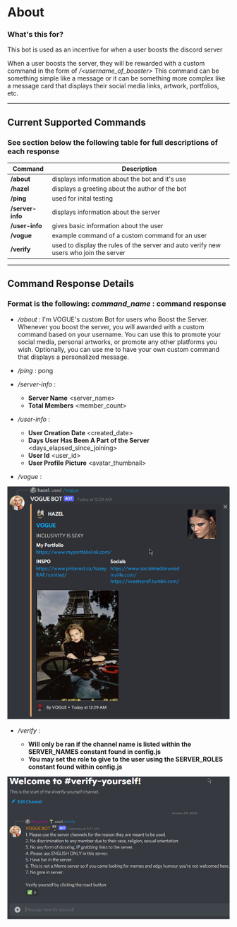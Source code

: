 # About

### What's this for?

This bot is used as an incentive for when a user boosts the discord server

When a user boosts the server, they will be rewarded with a custom command in the form of _/<username_of_booster>_
This command can be something simple like a message or it can be something more complex like a message card that displays their social media links, artwork, portfolios, etc.

---

## Current Supported Commands

### See section below the following table for full descriptions of each response

| Command          | Description                                                                           |
| ---------------- | ------------------------------------------------------------------------------------- |
| **/about**       | displays information about the bot and it's use                                       |
| **/hazel**       | displays a greeting about the author of the bot                                       |
| **/ping**        | used for inital testing                                                               |
| **/server-info** | displays information about the server                                                 |
| **/user-info**   | gives basic information about the user                                                |
| **/vogue**       | example command of a custom command for an user                                       |
| **/verify**      | used to display the rules of the server and auto verify new users who join the server |

---

## Command Response Details

### Format is the following: _command_name_ : command response

- _/about_ : I'm VOGUE's custom Bot for users who Boost the Server.
  Whenever you boost the server, you will awarded with a custom command based on your username.
  You can use this to promote your social media, personal artworks, or promote any other platforms you wish.
  Optionally, you can use me to have your own custom command that displays a personalized message.

- _/ping_ : pong

- _/server-info_ :

  - **Server Name** <server_name>
  - **Total Members** <member_count>

- _/user-info_ :

  - **User Creation Date** <created_date>
  - **Days User Has Been A Part of the Server** <days_elapsed_since_joining>
  - **User Id** <user_id>
  - **User Profile Picture** <avatar_thumbnail>

- _/vogue_ :

![Example of a Social Media Card](/images/card-example.png "Social Media Card")

- _/verify_ :

  - **Will only be ran if the channel name is listed within the SERVER_NAMES constant found in config.js**
  - **You may set the role to give to the user using the SERVER_ROLES constant found within config.js**

![Example of a Social Media Card](/images/verify-example.png "Social Media Card")
